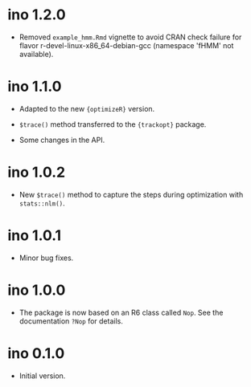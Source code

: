 # ino 1.2.0

* Removed `example_hmm.Rmd` vignette to avoid CRAN check failure for flavor r-devel-linux-x86_64-debian-gcc (namespace 'fHMM' not available).

# ino 1.1.0

* Adapted to the new `{optimizeR}` version.

* `$trace()` method transferred to the `{trackopt}` package.

* Some changes in the API.

# ino 1.0.2

* New `$trace()` method to capture the steps during optimization with `stats::nlm()`.

# ino 1.0.1

* Minor bug fixes.

# ino 1.0.0

* The package is now based on an R6 class called `Nop`. See the documentation `?Nop` for details.

# ino 0.1.0

* Initial version.

